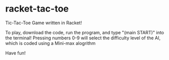 # racket-tac-toe
Tic-Tac-Toe Game written in Racket!

To play, download the code, run the program, and type "(main START)" into the terminal!
Pressing numbers 0-9 will select the difficulty level of the AI, which is coded using a Mini-max alogrithm

Have fun!
